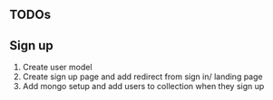 ## TODOs

## Sign up

1. Create user model
2. Create sign up page and add redirect from sign in/ landing page
3. Add mongo setup and add users to collection when they sign up
